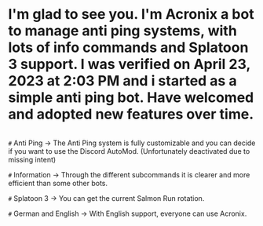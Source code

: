 <a href="https://canary.discord.com/api/oauth2/authorize?client_id=905083832695398481&permissions=1376537373730&scope=bot%20applications.commands"><img src="https://i.imgur.com/GM5Uv7i.png" alt="" /></a>


# I'm glad to see you. I'm Acronix a bot to manage anti ping systems, with lots of info commands and Splatoon 3 support. I was verified on April 23, 2023 at 2:03 PM and i started as a simple anti ping bot. Have welcomed and adopted new features over time.

<img src="https://i.imgur.com/r5YFQ4B.png" alt="" />

`#` Anti Ping -> The Anti Ping system is fully customizable and you can decide if you want to use the Discord AutoMod. (Unfortunately deactivated due to missing intent)

`#` Information -> Through the different subcommands it is clearer and more efficient than some other bots.

`#` Splatoon 3 -> You can get the current Salmon Run rotation. 

`#` German and English -> With English support, everyone can use Acronix.
